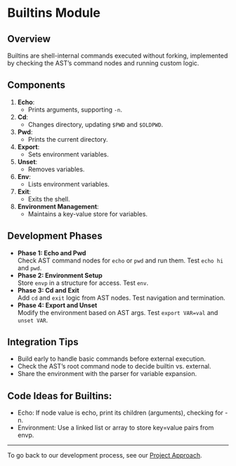 # Builtins Module

## Overview
Builtins are shell-internal commands executed without forking, implemented by checking the AST’s command nodes and running custom logic.

## Components
1. **Echo**:
   - Prints arguments, supporting `-n`.
2. **Cd**:
   - Changes directory, updating `$PWD` and `$OLDPWD`.
3. **Pwd**:
   - Prints the current directory.
4. **Export**:
   - Sets environment variables.
5. **Unset**:
   - Removes variables.
6. **Env**:
   - Lists environment variables.
7. **Exit**:
   - Exits the shell.
8. **Environment Management**:
   - Maintains a key-value store for variables.

## Development Phases
- **Phase 1: Echo and Pwd**  
  Check AST command nodes for `echo` or `pwd` and run them. Test `echo hi` and `pwd`.
- **Phase 2: Environment Setup**  
  Store `envp` in a structure for access. Test `env`.
- **Phase 3: Cd and Exit**  
  Add `cd` and `exit` logic from AST nodes. Test navigation and termination.
- **Phase 4: Export and Unset**  
  Modify the environment based on AST args. Test `export VAR=val` and `unset VAR`.

## Integration Tips
- Build early to handle basic commands before external execution.
- Check the AST’s root command node to decide builtin vs. external.
- Share the environment with the parser for variable expansion.

## Code Ideas for Builtins:

- Echo: If node value is echo, print its children (arguments), checking for -n.
- Environment: Use a linked list or array to store key=value pairs from envp.

---
To go back to our development process, see our [Project Approach](project_approach.md).
